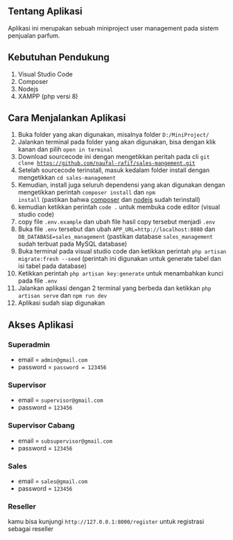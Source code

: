 ## Tentang Aplikasi
Aplikasi ini merupakan sebuah miniproject user management pada sistem penjualan parfum.

## Kebutuhan Pendukung
1. Visual Studio Code
2. Composer
3. Nodejs
4. XAMPP (php versi 8)

## Cara Menjalankan Aplikasi
1. Buka folder yang akan digunakan, misalnya folder <code>D:/MiniProject/</code>
2. Jalankan terminal pada folder yang akan digunakan, bisa dengan klik kanan dan pilih `open in terminal`
3. Download sourcecode ini dengan mengetikkan peritah pada cli <code>git clone https://github.com/naufal-rafif/sales-mangement.git</code>
4. Setelah sourcecode terinstall, masuk kedalam folder install dengan mengetikkan <code>cd sales-management</code> 
5. Kemudian, install juga seluruh dependensi yang akan digunakan dengan mengetikkan perintah <code>composer install</code> dan <code>npm install</code> (pastikan bahwa <a href="https://getcomposer.org/">composer</a> dan <a href="https://nodejs.org/en/download/">nodejs</a> sudah terinstall)
6. kemudian ketikkan perintah <code>code .</code> untuk membuka code editor (visual studio code)
7. copy file `.env.example` dan ubah file hasil copy tersebut menjadi `.env`
8. Buka file `.env` tersebut dan ubah `APP_URL=http://localhost:8080` dan `DB_DATABASE=sales_management` (pastikan database `sales_management` sudah terbuat pada MySQL database)
9. Buka terminal pada visual studio code dan ketikkan perintah `php artisan migrate:fresh --seed` (perintah ini digunakan untuk generate tabel dan isi tabel pada database)
10. Ketikkan perintah `php artisan key:generate` untuk menambahkan kunci pada file `.env`
11. Jalankan aplikasi dengan 2 terminal yang berbeda dan ketikkan `php artisan serve` dan `npm run dev`
12. Aplikasi sudah siap digunakan

## Akses Aplikasi
### Superadmin
- email = `admin@gmail.com`
- password = `password = 123456`
### Supervisor
- email = `supervisor@gmail.com`
- password = `123456`
### Supervisor Cabang
- email = `subsupervisor@gmail.com`
- password = `123456`
### Sales
- email = `sales@gmail.com`
- password = `123456`
### Reseller
kamu bisa kunjungi `http://127.0.0.1:8000/register` untuk registrasi sebagai reseller

